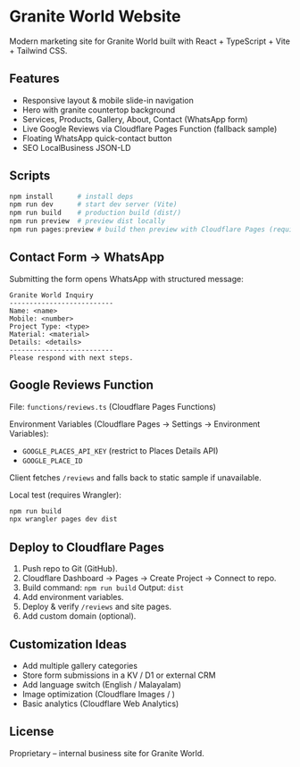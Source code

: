 # Granite World Website

Modern marketing site for Granite World built with React + TypeScript + Vite + Tailwind CSS.

## Features
- Responsive layout & mobile slide-in navigation
- Hero with granite countertop background
- Services, Products, Gallery, About, Contact (WhatsApp form)
- Live Google Reviews via Cloudflare Pages Function (fallback sample)
- Floating WhatsApp quick-contact button
- SEO LocalBusiness JSON-LD

## Scripts
```powershell
npm install      # install deps
npm run dev      # start dev server (Vite)
npm run build    # production build (dist/)
npm run preview  # preview dist locally
npm run pages:preview # build then preview with Cloudflare Pages (requires Wrangler)
```

## Contact Form -> WhatsApp
Submitting the form opens WhatsApp with structured message:
```
Granite World Inquiry
--------------------------
Name: <name>
Mobile: <number>
Project Type: <type>
Material: <material>
Details: <details>
--------------------------
Please respond with next steps.
```

## Google Reviews Function
File: `functions/reviews.ts` (Cloudflare Pages Functions)

Environment Variables (Cloudflare Pages -> Settings -> Environment Variables):
- `GOOGLE_PLACES_API_KEY` (restrict to Places Details API)
- `GOOGLE_PLACE_ID`

Client fetches `/reviews` and falls back to static sample if unavailable.

Local test (requires Wrangler):
```powershell
npm run build
npx wrangler pages dev dist
```

## Deploy to Cloudflare Pages
1. Push repo to Git (GitHub).
2. Cloudflare Dashboard -> Pages -> Create Project -> Connect to repo.
3. Build command: `npm run build`  Output: `dist`
4. Add environment variables.
5. Deploy & verify `/reviews` and site pages.
6. Add custom domain (optional).

## Customization Ideas
- Add multiple gallery categories
- Store form submissions in a KV / D1 or external CRM
- Add language switch (English / Malayalam)
- Image optimization (Cloudflare Images / <img loading strategies>)
- Basic analytics (Cloudflare Web Analytics)

## License
Proprietary – internal business site for Granite World.

